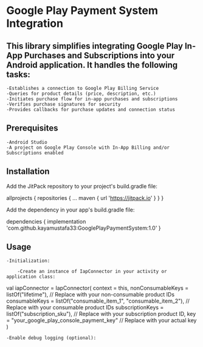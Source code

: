 # Google Play Payment System Integration

## This library simplifies integrating Google Play In-App Purchases and Subscriptions into your Android application. It handles the following tasks:

    -Establishes a connection to Google Play Billing Service
    -Queries for product details (price, description, etc.)
    -Initiates purchase flow for in-app purchases and subscriptions
    -Verifies purchase signatures for security
    -Provides callbacks for purchase updates and connection status

## Prerequisites

    -Android Studio
    -A project on Google Play Console with In-App Billing and/or Subscriptions enabled

## Installation

Add the JitPack repository to your project's build.gradle file:

allprojects {
    repositories {
        ...
        maven { url 'https://jitpack.io' }
    }
}

Add the dependency in your app's build.gradle file:

dependencies {
    implementation 'com.github.kayamustafa33:GooglePlayPaymentSystem:1.0'
}

## Usage

    -Initialization:

        -Create an instance of IapConnector in your activity or application class:

val iapConnector = IapConnector(
    context = this,
    nonConsumableKeys = listOf("lifetime"), // Replace with your non-consumable product IDs
    consumableKeys = listOf("consumable_item_1", "consumable_item_2"), // Replace with your consumable product IDs
    subscriptionKeys = listOf("subscription_sku"), // Replace with your subscription product ID,
    key = "your_google_play_console_payment_key" // Replace with your actual key
)

    -Enable debug logging (optional):


    